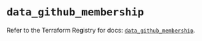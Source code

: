 # `data_github_membership`

Refer to the Terraform Registry for docs: [`data_github_membership`](https://registry.terraform.io/providers/integrations/github/6.5.0/docs/data-sources/membership).

